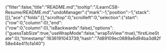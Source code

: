 {"filter":false,"title":"README.md","tooltip":"/LearnCS8-Resume/README.md","undoManager":{"mark":-1,"position":-1,"stack":[]},"ace":{"folds":[],"scrolltop":0,"scrollleft":0,"selection":{"start":{"row":0,"column":0},"end":{"row":0,"column":0},"isBackwards":false},"options":{"guessTabSize":true,"useWrapMode":false,"wrapToView":true},"firstLineState":0},"timestamp":1636191043739,"hash":"7d89109ec0889a6d94ba3d82f58e44e411cfa140"}